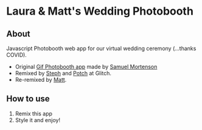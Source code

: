 # Laura & Matt's Wedding Photobooth

## About

Javascript Photobooth web app for our virtual wedding ceremony (...thanks COVID).

- Original [Gif Photobooth app](https://gif-photobooth.glitch.me/#) made by [Samuel Mortenson](https://glitch.com/@mortenson)
- Remixed by [Steph](https://glitch.com/@smonette) and [Potch](https://glitch.com/@potch) at Glitch.
- Re-remixed by [Matt](https://glitch.com/@mttwhlly).

## How to use

1. Remix this app
2. Style it and enjoy!
